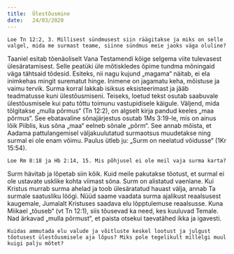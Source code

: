 ```yaml
---
title:  Ülestõusmine
date:   24/03/2020
---
```


`Loe Tn 12:2, 3. Millisest sündmusest siin räägitakse ja miks on selle valgel, mida me surmast teame, siinne sündmus meie jaoks väga oluline?`

Taaniel esitab tõenäoliselt Vana Testamendi kõige selgema viite tulevasest ülesäratamisest. Selle peatüki üle mõtiskledes õpime tundma mõningaid väga tähtsaid tõdesid. Esiteks, nii nagu kujund „magama“ näitab, ei ela inimkehas mingit surematut hinge. Inimene on jagamatu keha, mõistuse ja vaimu tervik. Surma korral lakkab isiksus eksisteerimast ja jääb teadmatusse kuni ülestõusmiseni. Teiseks, loetud tekst osutab saabuvale ülestõusmisele kui patu tõttu toimunu vastupidisele käigule. Väljend, mida tõlgitakse „mulla põrmus“ (Tn 12:2), on algselt kirja pandud keeles „maa põrmus“. See ebatavaline sõnajärjestus osutab 1Ms 3:19-le, mis on ainus lõik Piiblis, kus sõna „maa“ eelneb sõnale „põrm“. See annab mõista, et Aadama pattulangemisel väljakuulutatud surmaotsus muudetakse ning surmal ei ole enam võimu. Paulus ütleb ju: „Surm on neelatud võidusse“ (1Kr 15:54).

`Loe Rm 8:18 ja Hb 2:14, 15. Mis põhjusel ei ole meil vaja surma karta?`

Surm hävitab ja lõpetab siin kõik. Kuid meile pakutakse tõotust, et surmal ei ole ustavate usklike kohta viimast sõna. Surm on alistatud vaenlane. Kui Kristus murrab surma ahelad ja toob ülesäratatud hauast välja, annab Ta surmale saatusliku löögi. Nüüd saame vaadata surma ajalikust reaalsusest kaugemale, Jumalalt Kristuses saadava elu lõpptulemuse reaalsusse. Kuna Miikael „tõuseb“ (vt Tn 12:1), siis tõusevad ka need, kes kuuluvad Temale. Nad ärkavad „mulla põrmust“, et paista otsekui taevatähed ikka ja igavesti.

`Kuidas ammutada elu valude ja võitluste keskel lootust ja julgust tõotusest ülestõusmisele aja lõpus? Miks pole tegelikult millelgi muul kuigi palju mõtet?`
